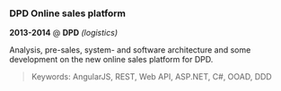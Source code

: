 ### DPD Online sales platform

__2013-2014__ @ __DPD__ _(logistics)_

Analysis, pre-sales, system- and software architecture and some development on the new online sales platform for DPD. 

> Keywords: AngularJS, REST, Web API, ASP.NET, C#, OOAD, DDD
